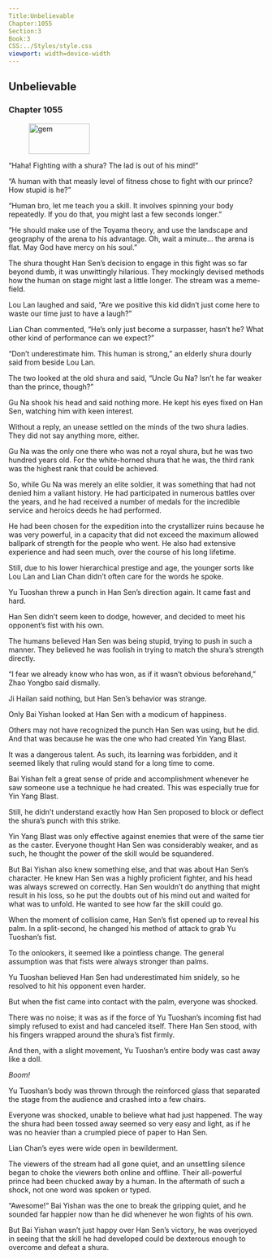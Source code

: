 ```yaml
---
Title:Unbelievable 
Chapter:1055 
Section:3 
Book:3 
CSS:../Styles/style.css 
viewport: width=device-width
---
```

  
## Unbelievable
### Chapter 1055
  
<figure>
	<img src="../Images/gem.gif" alt="gem" id="gem" width="120" height="60" />
</figure>
  

  
“Haha! Fighting with a shura? The lad is out of his mind!”

“A human with that measly level of fitness chose to fight with our prince? How stupid is he?”

“Human bro, let me teach you a skill. It involves spinning your body repeatedly. If you do that, you might last a few seconds longer.”

“He should make use of the Toyama theory, and use the landscape and geography of the arena to his advantage. Oh, wait a minute… the arena is flat. May God have mercy on his soul.”

The shura thought Han Sen’s decision to engage in this fight was so far beyond dumb, it was unwittingly hilarious. They mockingly devised methods how the human on stage might last a little longer. The stream was a meme-field.

Lou Lan laughed and said, “Are we positive this kid didn’t just come here to waste our time just to have a laugh?”

Lian Chan commented, “He’s only just become a surpasser, hasn’t he? What other kind of performance can we expect?”

“Don’t underestimate him. This human is strong,” an elderly shura dourly said from beside Lou Lan.

The two looked at the old shura and said, “Uncle Gu Na? Isn’t he far weaker than the prince, though?”

Gu Na shook his head and said nothing more. He kept his eyes fixed on Han Sen, watching him with keen interest.

Without a reply, an unease settled on the minds of the two shura ladies. They did not say anything more, either.

Gu Na was the only one there who was not a royal shura, but he was two hundred years old. For the white-horned shura that he was, the third rank was the highest rank that could be achieved.

So, while Gu Na was merely an elite soldier, it was something that had not denied him a valiant history. He had participated in numerous battles over the years, and he had received a number of medals for the incredible service and heroics deeds he had performed.

He had been chosen for the expedition into the crystallizer ruins because he was very powerful, in a capacity that did not exceed the maximum allowed ballpark of strength for the people who went. He also had extensive experience and had seen much, over the course of his long lifetime.

Still, due to his lower hierarchical prestige and age, the younger sorts like Lou Lan and Lian Chan didn’t often care for the words he spoke.

Yu Tuoshan threw a punch in Han Sen’s direction again. It came fast and hard.

Han Sen didn’t seem keen to dodge, however, and decided to meet his opponent’s fist with his own.

The humans believed Han Sen was being stupid, trying to push in such a manner. They believed he was foolish in trying to match the shura’s strength directly.

“I fear we already know who has won, as if it wasn’t obvious beforehand,” Zhao Yongbo said dismally.

Ji Hailan said nothing, but Han Sen’s behavior was strange.

Only Bai Yishan looked at Han Sen with a modicum of happiness.

Others may not have recognized the punch Han Sen was using, but he did. And that was because he was the one who had created Yin Yang Blast.

It was a dangerous talent. As such, its learning was forbidden, and it seemed likely that ruling would stand for a long time to come.

Bai Yishan felt a great sense of pride and accomplishment whenever he saw someone use a technique he had created. This was especially true for Yin Yang Blast.

Still, he didn’t understand exactly how Han Sen proposed to block or deflect the shura’s punch with this strike.

Yin Yang Blast was only effective against enemies that were of the same tier as the caster. Everyone thought Han Sen was considerably weaker, and as such, he thought the power of the skill would be squandered.

But Bai Yishan also knew something else, and that was about Han Sen’s character. He knew Han Sen was a highly proficient fighter, and his head was always screwed on correctly. Han Sen wouldn’t do anything that might result in his loss, so he put the doubts out of his mind out and waited for what was to unfold. He wanted to see how far the skill could go.

When the moment of collision came, Han Sen’s fist opened up to reveal his palm. In a split-second, he changed his method of attack to grab Yu Tuoshan’s fist.

To the onlookers, it seemed like a pointless change. The general assumption was that fists were always stronger than palms.

Yu Tuoshan believed Han Sen had underestimated him snidely, so he resolved to hit his opponent even harder.

But when the fist came into contact with the palm, everyone was shocked.

There was no noise; it was as if the force of Yu Tuoshan’s incoming fist had simply refused to exist and had canceled itself. There Han Sen stood, with his fingers wrapped around the shura’s fist firmly.

And then, with a slight movement, Yu Tuoshan’s entire body was cast away like a doll.

*Boom!*

Yu Tuoshan’s body was thrown through the reinforced glass that separated the stage from the audience and crashed into a few chairs.

Everyone was shocked, unable to believe what had just happened. The way the shura had been tossed away seemed so very easy and light, as if he was no heavier than a crumpled piece of paper to Han Sen.

Lian Chan’s eyes were wide open in bewilderment.

The viewers of the stream had all gone quiet, and an unsettling silence began to choke the viewers both online and offline. Their all-powerful prince had been chucked away by a human. In the aftermath of such a shock, not one word was spoken or typed.

“Awesome!” Bai Yishan was the one to break the gripping quiet, and he sounded far happier now than he did whenever he won fights of his own.

But Bai Yishan wasn’t just happy over Han Sen’s victory, he was overjoyed in seeing that the skill he had developed could be dexterous enough to overcome and defeat a shura.